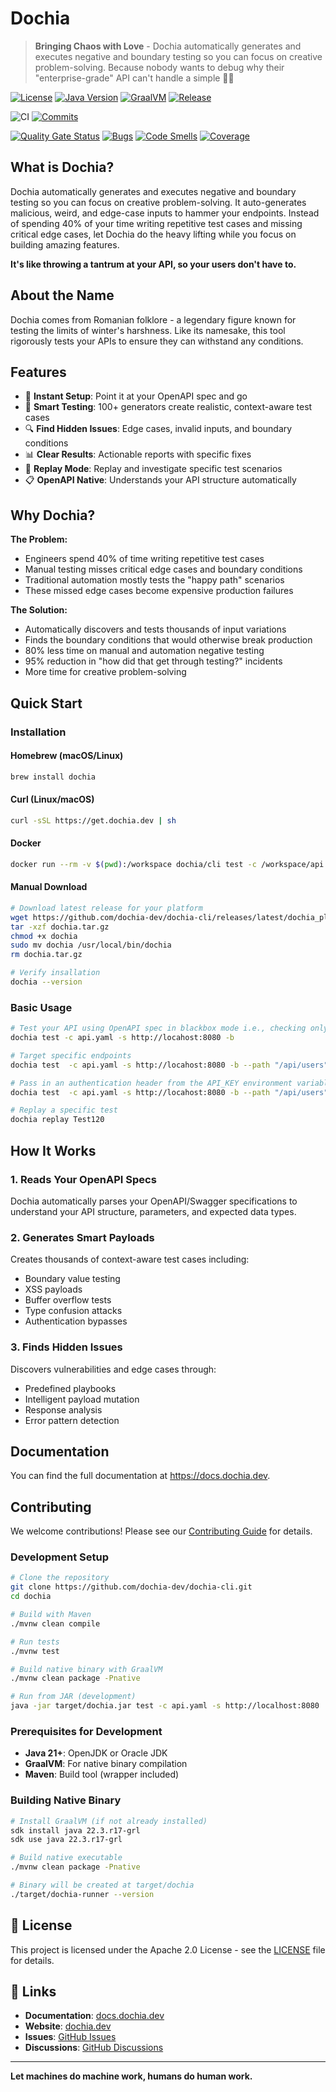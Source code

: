 # Dochia

> **Bringing Chaos with Love** - Dochia automatically generates and executes negative and boundary testing so you can
> focus on creative problem-solving. Because nobody wants to debug why their "enterprise-grade" API can't handle a
> simple 🤷‍♀️

[![License](https://img.shields.io/badge/License-Apache%202.0-blue.svg)](https://opensource.org/licenses/Apache-2.0)
[![Java Version](https://img.shields.io/badge/Java-21+-blue.svg)](https://openjdk.org)
[![GraalVM](https://img.shields.io/badge/GraalVM-Native-orange.svg)](https://www.graalvm.org)
[![Release](https://img.shields.io/github/v/release/dochia-dev/dochia-cli.svg)](https://github.com/dochia-dev/dochia-cli/releases)


![CI](https://img.shields.io/github/actions/workflow/status/dochia-dev/dochia-cli/main.yml?style=for-the-badge&logo=git&logoColor=white)
[![Commits](https://img.shields.io/github/commit-activity/m/dochia-dev/dochia-cli?style=for-the-badge&logo=git&logoColor=white)](https://github.com/dochia-dev/dochia-cli/pulse)

[![Quality Gate Status](https://sonarcloud.io/api/project_badges/measure?project=dochia-dev_dochia-cli&metric=alert_status&token=3b850d65b8e085c7f98cb046dcb71d289e83d86d)](https://sonarcloud.io/summary/new_code?id=dochia-dev_dochia-cli)
[![Bugs](https://sonarcloud.io/api/project_badges/measure?project=dochia-dev_dochia-cli&metric=bugs&token=3b850d65b8e085c7f98cb046dcb71d289e83d86d)](https://sonarcloud.io/summary/new_code?id=dochia-dev_dochia-cli)
[![Code Smells](https://sonarcloud.io/api/project_badges/measure?project=dochia-dev_dochia-cli&metric=code_smells&token=3b850d65b8e085c7f98cb046dcb71d289e83d86d)](https://sonarcloud.io/summary/new_code?id=dochia-dev_dochia-cli)
[![Coverage](https://sonarcloud.io/api/project_badges/measure?project=dochia-dev_dochia-cli&metric=coverage&token=3b850d65b8e085c7f98cb046dcb71d289e83d86d)](https://sonarcloud.io/summary/new_code?id=dochia-dev_dochia-cli)

## What is Dochia?

Dochia automatically generates and executes negative and boundary testing so you can
focus on creative problem-solving. It auto-generates malicious, weird, and edge-case inputs to hammer your endpoints.
Instead of spending 40% of your time writing repetitive test cases and missing critical edge cases, let Dochia do the
heavy lifting while you focus on building amazing features.

**It's like throwing a tantrum at
your API, so your users don't have to.**

## About the Name

Dochia comes from Romanian folklore - a legendary figure known for testing the limits of winter's harshness. Like its
namesake, this tool rigorously tests your APIs to ensure they can withstand any conditions.

## Features

- 🚀 **Instant Setup**: Point it at your OpenAPI spec and go
- 🧠 **Smart Testing**: 100+ generators create realistic, context-aware test cases
- 🔍 **Find Hidden Issues**: Edge cases, invalid inputs, and boundary conditions
- 📊 **Clear Results**: Actionable reports with specific fixes
- 🔄 **Replay Mode**: Replay and investigate specific test scenarios
- 📋 **OpenAPI Native**: Understands your API structure automatically

## Why Dochia?

**The Problem:**

- Engineers spend 40% of time writing repetitive test cases
- Manual testing misses critical edge cases and boundary conditions
- Traditional automation mostly tests the "happy path" scenarios
- These missed edge cases become expensive production failures

**The Solution:**

- Automatically discovers and tests thousands of input variations
- Finds the boundary conditions that would otherwise break production
- 80% less time on manual and automation negative testing
- 95% reduction in "how did that get through testing?" incidents
- More time for creative problem-solving

## Quick Start

### Installation

#### Homebrew (macOS/Linux)

```bash
brew install dochia
```

#### Curl (Linux/macOS)

```bash
curl -sSL https://get.dochia.dev | sh
```

#### Docker

```bash
docker run --rm -v $(pwd):/workspace dochia/cli test -c /workspace/api.yaml -s http://localhost:8080
```

#### Manual Download

```bash
# Download latest release for your platform
wget https://github.com/dochia-dev/dochia-cli/releases/latest/dochia_platform_version.tar.gz -O dochia.tar.gz
tar -xzf dochia.tar.gz
chmod +x dochia
sudo mv dochia /usr/local/bin/dochia
rm dochia.tar.gz

# Verify insallation
dochia --version
```

### Basic Usage

```bash
# Test your API using OpenAPI spec in blackbox mode i.e., checking only 500 status codes
dochia test -c api.yaml -s http://locahost:8080 -b

# Target specific endpoints
dochia test  -c api.yaml -s http://locahost:8080 -b --path "/api/users"

# Pass in an authentication header from the API_KEY environment variable
dochia test  -c api.yaml -s http://locahost:8080 -b --path "/api/users" -H "Api-Key=$API_KEY"

# Replay a specific test
dochia replay Test120
```

## How It Works

### 1. **Reads Your OpenAPI Specs**

Dochia automatically parses your OpenAPI/Swagger specifications to understand your API structure, parameters, and
expected data types.

### 2. **Generates Smart Payloads**

Creates thousands of context-aware test cases including:

- Boundary value testing
- XSS payloads
- Buffer overflow tests
- Type confusion attacks
- Authentication bypasses

### 3. **Finds Hidden Issues**

Discovers vulnerabilities and edge cases through:

- Predefined playbooks
- Intelligent payload mutation
- Response analysis
- Error pattern detection

## Documentation

You can find the full documentation at https://docs.dochia.dev.

## Contributing

We welcome contributions! Please see our [Contributing Guide](CONTRIBUTING.md) for details.

### Development Setup

```bash
# Clone the repository
git clone https://github.com/dochia-dev/dochia-cli.git
cd dochia

# Build with Maven
./mvnw clean compile

# Run tests
./mvnw test

# Build native binary with GraalVM
./mvnw clean package -Pnative

# Run from JAR (development)
java -jar target/dochia.jar test -c api.yaml -s http://localhost:8080
```

### Prerequisites for Development

- **Java 21+**: OpenJDK or Oracle JDK
- **GraalVM**: For native binary compilation
- **Maven**: Build tool (wrapper included)

### Building Native Binary

```bash
# Install GraalVM (if not already installed)
sdk install java 22.3.r17-grl
sdk use java 22.3.r17-grl

# Build native executable
./mvnw clean package -Pnative

# Binary will be created at target/dochia
./target/dochia-runner --version
```

## 📄 License

This project is licensed under the Apache 2.0 License - see the [LICENSE](LICENSE) file for details.

## 🔗 Links

- **Documentation**: [docs.dochia.dev](https://docs.dochia.dev)
- **Website**: [dochia.dev](https://dochia.dev)
- **Issues**: [GitHub Issues](https://github.com/dochia-dev/dochia-cli/issues)
- **Discussions**: [GitHub Discussions](https://github.com/dochia-dev/dochia-cli/discussions)

---

**Let machines do machine work, humans do human work.**
